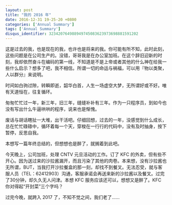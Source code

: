 ```yaml
---
layout: post
title: "我的 2016 年"
date: 2016-12-31 19-25-20 +0800
categories: ['Annual Summary']
tags: ['Annual Summary']
disqus_identifier: 323420764988949745083623973698881591202
---
```


这是过去的我，也是现在的我，也许也是将来的我。你可能有所不知，此时此刻，这些问题是在公司生产的。没错，哥哥我是在办公室加班。在这个辞旧迎新的时刻，我却依然奋斗在编码的第一线，不知道是不是上帝或者其他的什么神在给我一些什么启示？想多了吧，我不相信。所谓一切的命运与祸福，可以用『物以类聚，人以群分』来说明。

时间如白驹过隙，转瞬即逝，韶华白首，人生一场虚空大梦，无所谓好或不好。唯有天道恒在，往复循环。

匆匆忙忙过一年，新三年，旧三年，缝缝补补有三年。作为一只程序员，到如今也没有写出什么牛逼哄哄的程序，说来也是惭愧。

废话与胡话瞎扯一大堆，出干活吧。仔细回想，过去的一年，没感觉到什么成长，总在忙忙碌碌中，循环着每一个天，穿梭在一行行的代码中，没有及时抽身，按下暂停，反思自我。

本想写一篇年终总结的，但想想也是醉了，就搁着到此吧。

今天晚上，公司加班，处理 CNTV 元旦活动的工作。订了 KFC 的外卖，但有些不开心。因为送过来的沙拉酱漏开，而且污染了其他的肉卷。本来想，没有沙拉酱也无所谓，BUT，当我打开沙拉餐盒的那一刻，却找不到餐叉。无法忍受，就与客服人员（TEL：62412903）沟通，客服承诺会再送来新的沙拉酱以及餐叉。过完了30分钟，却久久无人问津。本想 KFC 服务应该还可以，想想又是醉了。KFC 你对得起“开封菜”三个字吗？

过完今晚，就跨入 2017 了，不知不觉之间，我们老了……


